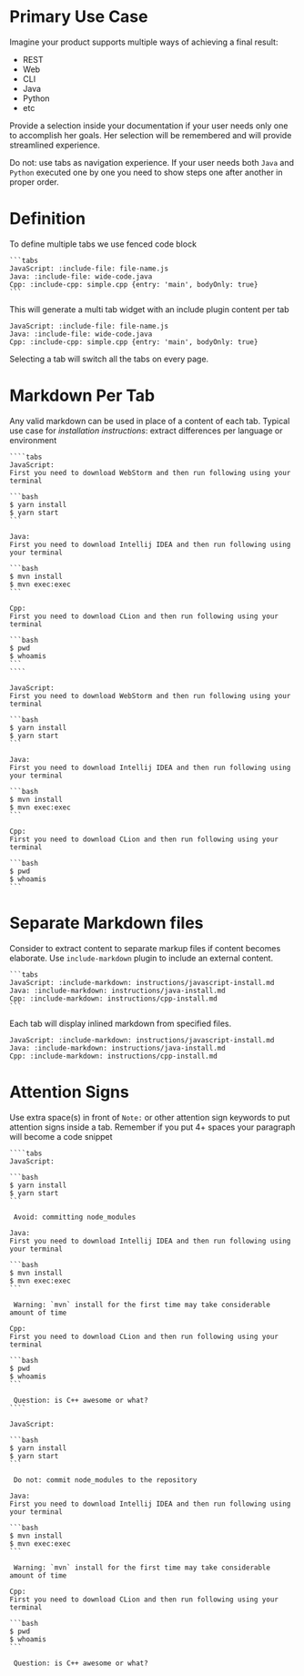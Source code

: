 # Primary Use Case

Imagine your product supports multiple ways of achieving a final result: 
* REST
* Web
* CLI
* Java
* Python
* etc

Provide a selection inside your documentation if your user needs only one to accomplish her goals. 
Her selection will be remembered and will provide streamlined experience.

Do not: use tabs as navigation experience. 
If your user needs both `Java` and `Python` executed one by one you need to show steps one after another in proper order.
 
# Definition 

To define multiple tabs we use fenced code block

    ```tabs
    JavaScript: :include-file: file-name.js
    Java: :include-file: wide-code.java
    Cpp: :include-cpp: simple.cpp {entry: 'main', bodyOnly: true}
    ```
    
This will generate a multi tab widget with an include plugin content per tab

```tabs
JavaScript: :include-file: file-name.js
Java: :include-file: wide-code.java
Cpp: :include-cpp: simple.cpp {entry: 'main', bodyOnly: true}
```

Selecting a tab will switch all the tabs on every page.

# Markdown Per Tab

Any valid markdown can be used in place of a content of each tab.
Typical use case for *installation instructions*: extract differences per language or environment 

    ````tabs
    JavaScript: 
    First you need to download WebStorm and then run following using your terminal
    
    ```bash
    $ yarn install
    $ yarn start
    ```
        
    Java: 
    First you need to download Intellij IDEA and then run following using your terminal
        
    ```bash
    $ mvn install
    $ mvn exec:exec
    ```
        
    Cpp: 
    First you need to download CLion and then run following using your terminal
    
    ```bash
    $ pwd
    $ whoamis
    ```
    ````
    
````tabs
JavaScript: 
First you need to download WebStorm and then run following using your terminal

```bash
$ yarn install
$ yarn start
```
    
Java: 
First you need to download Intellij IDEA and then run following using your terminal
    
```bash
$ mvn install
$ mvn exec:exec
```
    
Cpp: 
First you need to download CLion and then run following using your terminal

```bash
$ pwd
$ whoamis
```
````

# Separate Markdown files

Consider to extract content to separate markup files if content becomes elaborate.
Use `include-markdown` plugin to include an external content.

    ```tabs
    JavaScript: :include-markdown: instructions/javascript-install.md
    Java: :include-markdown: instructions/java-install.md
    Cpp: :include-markdown: instructions/cpp-install.md
    ```

Each tab will display inlined markdown from specified files.

```tabs
JavaScript: :include-markdown: instructions/javascript-install.md
Java: :include-markdown: instructions/java-install.md
Cpp: :include-markdown: instructions/cpp-install.md
```

# Attention Signs

Use extra space(s) in front of `Note:` or other attention sign keywords to put attention signs inside a tab. 
Remember if you put 4+ spaces your paragraph will become a code snippet

    
    ````tabs
    JavaScript: 
    
    ```bash
    $ yarn install
    $ yarn start
    ```
    
     Avoid: committing node_modules
        
    Java: 
    First you need to download Intellij IDEA and then run following using your terminal
        
    ```bash
    $ mvn install
    $ mvn exec:exec
    ```
        
     Warning: `mvn` install for the first time may take considerable amount of time
    
    Cpp: 
    First you need to download CLion and then run following using your terminal
    
    ```bash
    $ pwd
    $ whoamis
    ```
    
     Question: is C++ awesome or what?
    ````

````tabs
JavaScript: 

```bash
$ yarn install
$ yarn start
```

 Do not: commit node_modules to the repository
    
Java: 
First you need to download Intellij IDEA and then run following using your terminal
    
```bash
$ mvn install
$ mvn exec:exec
```
    
 Warning: `mvn` install for the first time may take considerable amount of time

Cpp: 
First you need to download CLion and then run following using your terminal

```bash
$ pwd
$ whoamis
```

 Question: is C++ awesome or what?
````